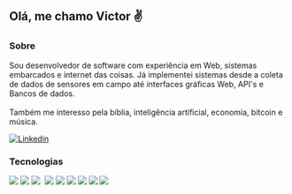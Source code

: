## Olá, me chamo Victor ✌️
### Sobre

Sou desenvolvedor de software com experiência em Web, sistemas embarcados e internet das coisas. Já implementei sistemas desde a coleta de dados de sensores em campo até interfaces gráficas Web, API's e Bancos de dados.<br><br>
Também me interesso pela bíblia, inteligência artificial, economia, bitcoin e música.

[![Linkedin](https://img.shields.io/badge/LinkedIn-0077B5?style=for-the-badge&logo=linkedin&logoColor=white)](https://www.linkedin.com/in/victorhtluna/)

### Tecnologias
<div style="display: inline-block">
    <img src="https://img.shields.io/badge/Node.js-43853D?style=for-the-badge&logo=node.js&logoColor=white" />
    <img src="https://img.shields.io/badge/PostgreSQL-316192?style=for-the-badge&logo=postgresql&logoColor=white" />
    <img src="https://img.shields.io/badge/Amazon_AWS-232F3E?style=for-the-badge&logo=amazon-aws&logoColor=white" />
    <img src"https://img.shields.io/badge/-MongoDB-13aa52?style=for-the-badge&logo=mongodb&logoColor=white"/>
    <img src="https://img.shields.io/badge/Python-3776AB?style=for-the-badge&logo=python&logoColor=yellow" />
    <img src="https://img.shields.io/badge/C%2B%2B-00599C?style=for-the-badge&logo=c%2B%2B&logoColor=white" />
    <img src="https://img.shields.io/badge/HTML5-E34F26?style=for-the-badge&logo=html5&logoColor=white" />
    <img src="https://img.shields.io/badge/CSS3-1572B6?style=for-the-badge&logo=css3&logoColor=white" />
    <img src="https://img.shields.io/badge/Java-ED8B00?style=for-the-badge&logo=openjdk&logoColor=white" />
    <img src="https://img.shields.io/badge/Bootstrap-563D7C?style=for-the-badge&logo=bootstrap&logoColor=white" />
</div>
